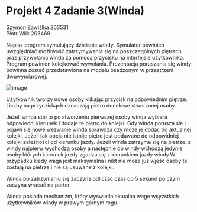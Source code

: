 # Projekt 4 Zadanie 3(Winda)
Szymon Zawiślka 203531\
Piotr Wilk 203469


Napisz program symulujący działanie windy. Symulator powinien uwzględniać możliwość zatrzymywania
się na poszczególnych piętrach oraz przywołania winda za pomocą przycisku na interfejsie użytkownika.
Program powinien kolejkować wywołania. Prezentacja poruszania się windy powinna zostać
przedstawiona na modelu osadzonym w przestrzeni dwuwymiarowej.

![image](https://github.com/user-attachments/assets/2a7168b5-9463-4c91-aee0-11e31f72ed3a)

Użytkownik tworzy nowe osoby klikając przycisk na odpowiednim piętrze. Liczby na przycziskąch oznaczają 
pietro docelowe stworzonej osoby.

Jeżeli winda stoi to po stworzeniu pierwszej osoby winda wybiera odpowiedni kierunek i dodaje te piętro do kolejki.
Gdy winda porusza się i pojawi się nowe wezwanie winda sprawdza czy może je dodać do aktualnej kolejki. Jeżeli tak opcja 
nie istnije piętro jest dodawane do odpowidniej kolejki zależności od kierunku jazdy. 
Jeżeli winda zatrzyma się na pietrze. z windy najpierw wychodzą osoby a następnie do windy wchodzą jedynie osoby których 
kierunek jazdy zgadza się z kierunkiem jazdy windy.W przypadku kiedy waga jest maksymalna i nikt nie moze już wjeść osoby 
te zostają na pietrze i nie są usuwane z kolejki. 


Winda po zatrzymaniu się zaczyna odliczać czas do 5 sekund po czym zaczyna wracać na parter.

Winda posiada mechanizm, który wyświetla aktualna wage wsyzstkich użytkowników windy w prawym górnym rogu.
